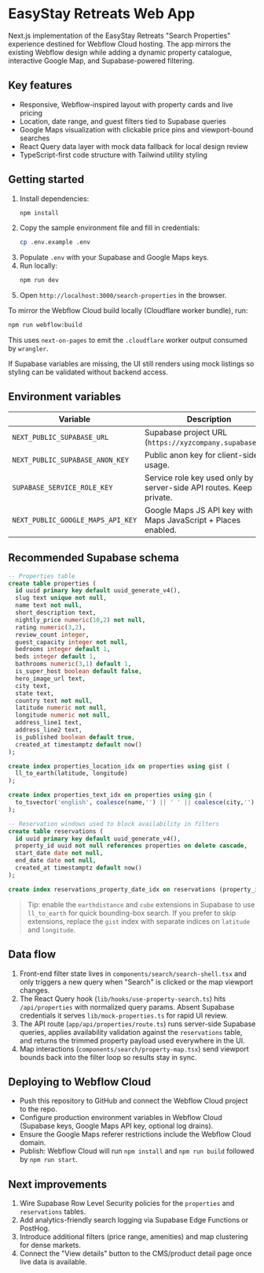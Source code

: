 # EasyStay Retreats Web App

Next.js implementation of the EasyStay Retreats "Search Properties" experience destined for Webflow Cloud hosting. The app mirrors the existing Webflow design while adding a dynamic property catalogue, interactive Google Map, and Supabase-powered filtering.

## Key features
- Responsive, Webflow-inspired layout with property cards and live pricing
- Location, date range, and guest filters tied to Supabase queries
- Google Maps visualization with clickable price pins and viewport-bound searches
- React Query data layer with mock data fallback for local design review
- TypeScript-first code structure with Tailwind utility styling

## Getting started
1. Install dependencies:
   ```bash
   npm install
   ```
2. Copy the sample environment file and fill in credentials:
   ```bash
   cp .env.example .env
   ```
3. Populate `.env` with your Supabase and Google Maps keys.
4. Run locally:
   ```bash
   npm run dev
   ```
5. Open `http://localhost:3000/search-properties` in the browser.

To mirror the Webflow Cloud build locally (Cloudflare worker bundle), run:
```bash
npm run webflow:build
```
This uses `next-on-pages` to emit the `.cloudflare` worker output consumed by `wrangler`.

If Supabase variables are missing, the UI still renders using mock listings so styling can be validated without backend access.

## Environment variables
| Variable | Description |
| --- | --- |
| `NEXT_PUBLIC_SUPABASE_URL` | Supabase project URL (`https://xyzcompany.supabase.co`). |
| `NEXT_PUBLIC_SUPABASE_ANON_KEY` | Public anon key for client-side usage. |
| `SUPABASE_SERVICE_ROLE_KEY` | Service role key used only by server-side API routes. Keep private. |
| `NEXT_PUBLIC_GOOGLE_MAPS_API_KEY` | Google Maps JS API key with Maps JavaScript + Places enabled. |

## Recommended Supabase schema
```sql
-- Properties table
create table properties (
  id uuid primary key default uuid_generate_v4(),
  slug text unique not null,
  name text not null,
  short_description text,
  nightly_price numeric(10,2) not null,
  rating numeric(3,2),
  review_count integer,
  guest_capacity integer not null,
  bedrooms integer default 1,
  beds integer default 1,
  bathrooms numeric(3,1) default 1,
  is_super_host boolean default false,
  hero_image_url text,
  city text,
  state text,
  country text not null,
  latitude numeric not null,
  longitude numeric not null,
  address_line1 text,
  address_line2 text,
  is_published boolean default true,
  created_at timestamptz default now()
);

create index properties_location_idx on properties using gist (
  ll_to_earth(latitude, longitude)
);

create index properties_text_idx on properties using gin (
  to_tsvector('english', coalesce(name,'') || ' ' || coalesce(city,'') || ' ' || coalesce(state,'') || ' ' || coalesce(country,''))
);

-- Reservation windows used to block availability in filters
create table reservations (
  id uuid primary key default uuid_generate_v4(),
  property_id uuid not null references properties on delete cascade,
  start_date date not null,
  end_date date not null,
  created_at timestamptz default now()
);

create index reservations_property_date_idx on reservations (property_id, start_date, end_date);
```

> Tip: enable the `earthdistance` and `cube` extensions in Supabase to use `ll_to_earth` for quick bounding-box search. If you prefer to skip extensions, replace the `gist` index with separate indices on `latitude` and `longitude`.

## Data flow
1. Front-end filter state lives in `components/search/search-shell.tsx` and only triggers a new query when "Search" is clicked or the map viewport changes.
2. The React Query hook (`lib/hooks/use-property-search.ts`) hits `/api/properties` with normalized query params. Absent Supabase credentials it serves `lib/mock-properties.ts` for rapid UI review.
3. The API route (`app/api/properties/route.ts`) runs server-side Supabase queries, applies availability validation against the `reservations` table, and returns the trimmed property payload used everywhere in the UI.
4. Map interactions (`components/search/property-map.tsx`) send viewport bounds back into the filter loop so results stay in sync.

## Deploying to Webflow Cloud
- Push this repository to GitHub and connect the Webflow Cloud project to the repo.
- Configure production environment variables in Webflow Cloud (Supabase keys, Google Maps API key, optional log drains).
- Ensure the Google Maps referer restrictions include the Webflow Cloud domain.
- Publish: Webflow Cloud will run `npm install` and `npm run build` followed by `npm run start`.

## Next improvements
1. Wire Supabase Row Level Security policies for the `properties` and `reservations` tables.
2. Add analytics-friendly search logging via Supabase Edge Functions or PostHog.
3. Introduce additional filters (price range, amenities) and map clustering for dense markets.
4. Connect the "View details" button to the CMS/product detail page once live data is available.

